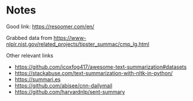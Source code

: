 # Notes

Good link: https://resoomer.com/en/

Grabbed data from <https://www-nlpir.nist.gov/related_projects/tipster_summac/cmp_lg.html>

Other relevant links
* <https://github.com/icoxfog417/awesome-text-summarization#datasets>
* <https://stackabuse.com/text-summarization-with-nltk-in-python/>
* <https://summari.es>
* <https://github.com/abisee/cnn-dailymail>
* <https://github.com/harvardnlp/sent-summary>
